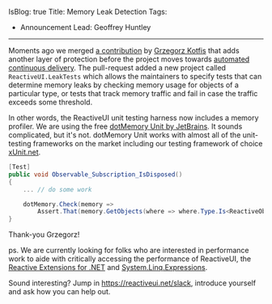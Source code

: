 IsBlog: true
Title: Memory Leak Detection
Tags: 
  - Announcement
Lead: Geoffrey Huntley
---

Moments ago we merged [a contribution](https://github.com/reactiveui/ReactiveUI/pull/1527) by [Grzegorz Kotfis](https://twitter.com/gkotfis) that adds another layer of protection before the project moves towards [automated continuous delivery](https://reactiveui.net/blog/2018/05/moving-towards-vsts-and-continuous-deployment). The pull-request added a new project called `ReactiveUI.LeakTests` which allows the maintainers to specify tests that can determine memory leaks by checking memory usage for objects of a particular type, or tests that track memory traffic and fail in case the traffic exceeds some threshold. 

In other words, the ReactiveUI unit testing harness now includes a memory profiler. We are using the free [dotMemory Unit by JetBrains](https://www.jetbrains.com/help/dotmemory-unit/Introduction.html). It sounds complicated, but it's not. dotMemory Unit works with almost all of the unit-testing frameworks on the market including our testing framework of choice [xUnit.net](https://xunit.github.io/). 

```csharp
[Test]
public void Observable_Subscription_IsDisposed()
{
    ... // do some work

    dotMemory.Check(memory =>
        Assert.That(memory.GetObjects(where => where.Type.Is<ReactiveObject>()).ObjectsCount, Is.EqualTo(0)));
}
```

Thank-you Grzegorz!

ps. We are currently looking for folks who are interested in performance work to aide with critically accessing the performance of ReactiveUI, the [Reactive Extensions for .NET](https://reactiveui.net/blog/2018/05/system-reactive-has-a-new-home-on-github) and [System.Linq.Expressions](https://github.com/bartdesmet/ExpressionFutures). 

Sound interesting? Jump in https://reactiveui.net/slack, introduce yourself and ask how you can help out.

